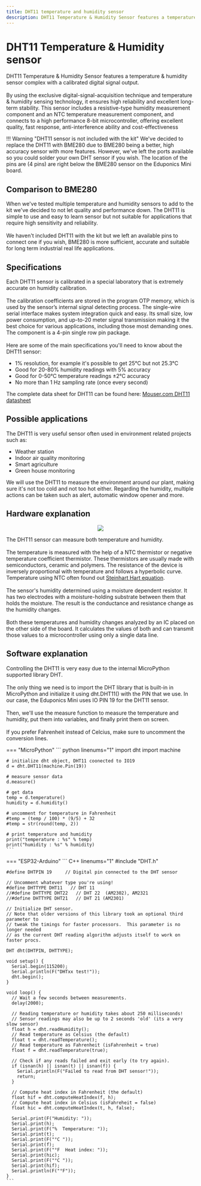 ```yaml
---
title: DHT11 temperature and humidity sensor
description: DHT11 Temperature & Humidity Sensor features a temperature & humidity sensor complex with a calibrated digital signal output.
---
```


# DHT11 Temperature & Humidity sensor

DHT11 Temperature & Humidity Sensor features a temperature & humidity sensor complex with a calibrated digital signal output.
<br/><br/>
By using the exclusive digital-signal-acquisition technique and temperature & humidity sensing technology, it ensures high reliability and
excellent long-term stability. This sensor includes a resistive-type humidity measurement
component and an NTC temperature measurement component, and connects to a high performance 8-bit microcontroller, offering excellent quality, fast response, anti-interference ability and cost-effectiveness

!!! Warning "DHT11 sensor is not included with the kit"
    We've decided to replace the DHT11 with BME280 due to BME280 being a better, high accuracy sensor with more features.
    However, we've left the ports available so you could solder your own DHT sensor if you wish. The location of the pins are (4 pins) are right below the BME280 sensor on the Eduponics Mini board.

## Comparison to BME280

When we've tested multiple temperature and humidity sensors to add to the kit we've decided to not let quality and performance down.
The DHT11 is simple to use and easy to learn sensor but not suitable for applications that require high sensitivity and reliability.
<br/><br/>
We haven't included DHT11 with the kit but we left an available pins to connect one if you wish, BME280 is more sufficient, accurate and suitable for long term industrial real life applications.

## Specifications

Each DHT11 sensor is calibrated in a special laboratory that is extremely accurate on humidity calibration.
<br/><br/>
The calibration coefficients are stored in the program OTP memory,
which is used by the sensor’s internal signal detecting process. The single-wire serial interface makes system integration quick and easy. Its small size, low power consumption, and up-to-20 meter signal transmission making it the best choice for various applications, including those most demanding ones. The component is a 4-pin single row pin package.
<br/><br/>
Here are some of the main specifications you'll need to know about the DHT11 sensor:

* 1% resolution, for example it's possible to get 25°C but not 25.3°C
* Good for 20-80% humidity readings with 5% accuracy
* Good for 0-50°C temperature readings ±2°C accuracy
* No more than 1 Hz sampling rate (once every second)

The complete data sheet for DHT11 can be found here: [Mouser.com DHT11 datasheet](https://www.mouser.com/datasheet/2/758/DHT11-Technical-Data-Sheet-Translated-Version-1143054.pdf)

## Possible applications

The DHT11 is very useful sensor often used in environment related projects such as:

* Weather station
* Indoor air quality monitoring
* Smart agriculture
* Green house monitoring

We will use the DHT11 to measure the environment around our plant, making sure it's not too cold and not too hot either.
Regarding the humidity, multiple actions can be taken such as alert, automatic window opener and more.

## Hardware explanation

<p align="center">
  <img src="https://cdn.steminds.com/docs/kits/eduponics_mini/dht11_inside.jpg">
</p>


The DHT11 sensor can measure both temperature and humidity.
<br/><br/>
The temperature is measured with the help of a NTC thermistor or negative temperature coefficient thermistor. These thermistors are usually made with semiconductors, ceramic and polymers. The resistance of the device is inversely proportional with temperature and follows a hyperbolic curve. Temperature using NTC often found out [Steinhart Hart equation](https://en.wikipedia.org/wiki/Steinhart%E2%80%93Hart_equation).
<br/><br/>
The sensor's humidity determined using a moisture dependent resistor.
It has two electrodes with a moisture-holding substrate between them that holds the moisture. The result is the conductance and resistance change as the humidity changes.
<br/><br/>
Both these temperatures and humidity changes analyzed by an IC placed on the other side of the board. It calculates the values of both and can transmit those values to a microcontroller using only a single data line.

## Software explanation

Controlling the DHT11 is very easy due to the internal MicroPython supported library DHT.
<br/><br/>
The only thing we need is to import the DHT library that is built-in in MicroPython and initialize it using dht.DHT11() with the PIN that we use.
In our case, the Eduponics Mini uses IO PIN 19 for the DHT11 sensor.
<br/><br/>
Then, we'll use the measure function to measure the temperature and humidity, put them into variables, and finally print them on screen.
<br/><br/>
If you prefer Fahrenheit instead of Celcius, make sure to uncomment the conversion lines.

=== "MicroPython"
    ``` python linenums="1"
    import dht
    import machine

    # initialize dht object, DHT11 coonected to IO19
    d = dht.DHT11(machine.Pin(19))

    # measure sensor data
    d.measure()

    # get data
    temp = d.temperature()
    humidity = d.humidity()

    # uncomment for temperature in Fahrenheit
    #temp = (temp / 100) * (9/5) + 32
    #temp = str(round(temp, 2))

    # print temperature and humidity
    print("temperature : %s" % temp)
    print("humidity : %s" % humidity)
    ```
=== "ESP32-Arduino"
    ``` C++ linenums="1"
    #include "DHT.h"

    #define DHTPIN 19     // Digital pin connected to the DHT sensor

    // Uncomment whatever type you're using!
    #define DHTTYPE DHT11   // DHT 11
    //#define DHTTYPE DHT22   // DHT 22  (AM2302), AM2321
    //#define DHTTYPE DHT21   // DHT 21 (AM2301)

    // Initialize DHT sensor.
    // Note that older versions of this library took an optional third parameter to
    // tweak the timings for faster processors.  This parameter is no longer needed
    // as the current DHT reading algorithm adjusts itself to work on faster procs.

    DHT dht(DHTPIN, DHTTYPE);

    void setup() {
      Serial.begin(115200);
      Serial.println(F("DHTxx test!"));
      dht.begin();
    }

    void loop() {
      // Wait a few seconds between measurements.
      delay(2000);

      // Reading temperature or humidity takes about 250 milliseconds!
      // Sensor readings may also be up to 2 seconds 'old' (its a very slow sensor)
      float h = dht.readHumidity();
      // Read temperature as Celsius (the default)
      float t = dht.readTemperature();
      // Read temperature as Fahrenheit (isFahrenheit = true)
      float f = dht.readTemperature(true);

      // Check if any reads failed and exit early (to try again).
      if (isnan(h) || isnan(t) || isnan(f)) {
        Serial.println(F("Failed to read from DHT sensor!"));
        return;
      }

      // Compute heat index in Fahrenheit (the default)
      float hif = dht.computeHeatIndex(f, h);
      // Compute heat index in Celsius (isFahreheit = false)
      float hic = dht.computeHeatIndex(t, h, false);

      Serial.print(F("Humidity: "));
      Serial.print(h);
      Serial.print(F("%  Temperature: "));
      Serial.print(t);
      Serial.print(F("°C "));
      Serial.print(f);
      Serial.print(F("°F  Heat index: "));
      Serial.print(hic);
      Serial.print(F("°C "));
      Serial.print(hif);
      Serial.println(F("°F"));
    }
    ```
